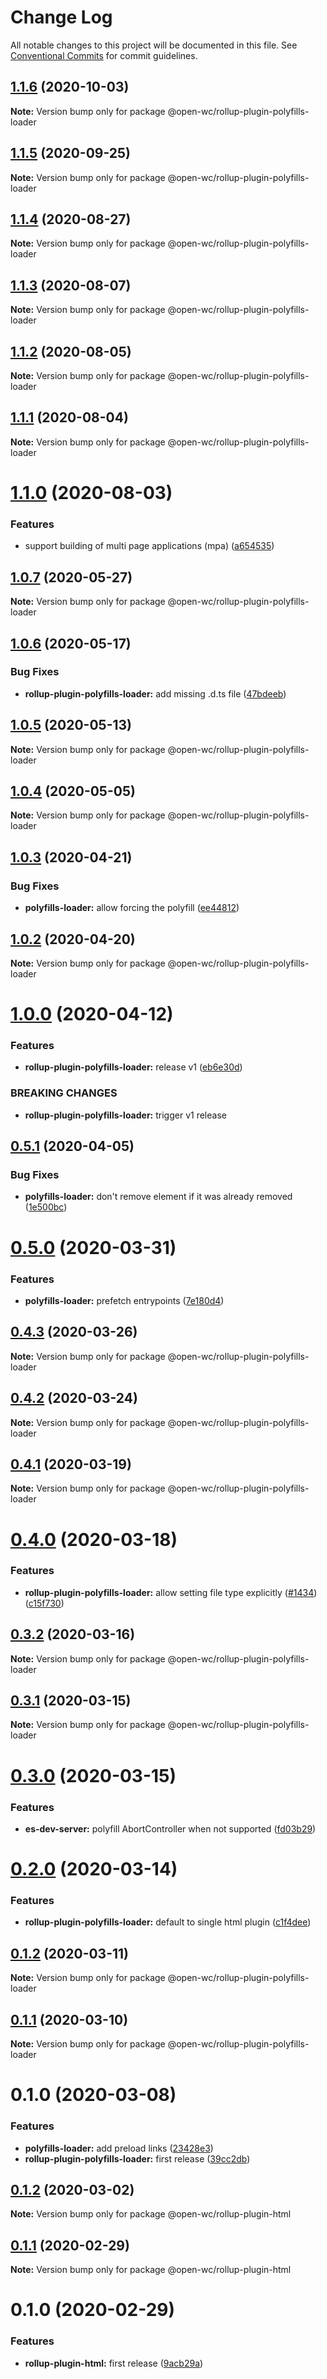 # Change Log

All notable changes to this project will be documented in this file.
See [Conventional Commits](https://conventionalcommits.org) for commit guidelines.

## [1.1.6](https://github.com/open-wc/open-wc/compare/@open-wc/rollup-plugin-polyfills-loader@1.1.5...@open-wc/rollup-plugin-polyfills-loader@1.1.6) (2020-10-03)

**Note:** Version bump only for package @open-wc/rollup-plugin-polyfills-loader





## [1.1.5](https://github.com/open-wc/open-wc/compare/@open-wc/rollup-plugin-polyfills-loader@1.1.4...@open-wc/rollup-plugin-polyfills-loader@1.1.5) (2020-09-25)

**Note:** Version bump only for package @open-wc/rollup-plugin-polyfills-loader





## [1.1.4](https://github.com/open-wc/open-wc/compare/@open-wc/rollup-plugin-polyfills-loader@1.1.3...@open-wc/rollup-plugin-polyfills-loader@1.1.4) (2020-08-27)

**Note:** Version bump only for package @open-wc/rollup-plugin-polyfills-loader





## [1.1.3](https://github.com/open-wc/open-wc/compare/@open-wc/rollup-plugin-polyfills-loader@1.1.2...@open-wc/rollup-plugin-polyfills-loader@1.1.3) (2020-08-07)

**Note:** Version bump only for package @open-wc/rollup-plugin-polyfills-loader





## [1.1.2](https://github.com/open-wc/open-wc/compare/@open-wc/rollup-plugin-polyfills-loader@1.1.1...@open-wc/rollup-plugin-polyfills-loader@1.1.2) (2020-08-05)

**Note:** Version bump only for package @open-wc/rollup-plugin-polyfills-loader





## [1.1.1](https://github.com/open-wc/open-wc/compare/@open-wc/rollup-plugin-polyfills-loader@1.1.0...@open-wc/rollup-plugin-polyfills-loader@1.1.1) (2020-08-04)

**Note:** Version bump only for package @open-wc/rollup-plugin-polyfills-loader





# [1.1.0](https://github.com/open-wc/open-wc/compare/@open-wc/rollup-plugin-polyfills-loader@1.0.7...@open-wc/rollup-plugin-polyfills-loader@1.1.0) (2020-08-03)


### Features

* support building of multi page applications (mpa) ([a654535](https://github.com/open-wc/open-wc/commit/a65453576c42794958e90b9765000f99117097bd))





## [1.0.7](https://github.com/open-wc/open-wc/compare/@open-wc/rollup-plugin-polyfills-loader@1.0.6...@open-wc/rollup-plugin-polyfills-loader@1.0.7) (2020-05-27)

**Note:** Version bump only for package @open-wc/rollup-plugin-polyfills-loader





## [1.0.6](https://github.com/open-wc/open-wc/compare/@open-wc/rollup-plugin-polyfills-loader@1.0.5...@open-wc/rollup-plugin-polyfills-loader@1.0.6) (2020-05-17)


### Bug Fixes

* **rollup-plugin-polyfills-loader:** add missing .d.ts file ([47bdeeb](https://github.com/open-wc/open-wc/commit/47bdeeba325e698ae4a218003b5b0080ca3bfe97))





## [1.0.5](https://github.com/open-wc/open-wc/compare/@open-wc/rollup-plugin-polyfills-loader@1.0.4...@open-wc/rollup-plugin-polyfills-loader@1.0.5) (2020-05-13)

**Note:** Version bump only for package @open-wc/rollup-plugin-polyfills-loader





## [1.0.4](https://github.com/open-wc/open-wc/compare/@open-wc/rollup-plugin-polyfills-loader@1.0.3...@open-wc/rollup-plugin-polyfills-loader@1.0.4) (2020-05-05)

**Note:** Version bump only for package @open-wc/rollup-plugin-polyfills-loader





## [1.0.3](https://github.com/open-wc/open-wc/compare/@open-wc/rollup-plugin-polyfills-loader@1.0.2...@open-wc/rollup-plugin-polyfills-loader@1.0.3) (2020-04-21)


### Bug Fixes

* **polyfills-loader:** allow forcing the polyfill ([ee44812](https://github.com/open-wc/open-wc/commit/ee44812f89e90879713a0ba5cd79e631c57f6d4e))





## [1.0.2](https://github.com/open-wc/open-wc/compare/@open-wc/rollup-plugin-polyfills-loader@1.0.0...@open-wc/rollup-plugin-polyfills-loader@1.0.2) (2020-04-20)

**Note:** Version bump only for package @open-wc/rollup-plugin-polyfills-loader





# [1.0.0](https://github.com/open-wc/open-wc/compare/@open-wc/rollup-plugin-polyfills-loader@0.5.1...@open-wc/rollup-plugin-polyfills-loader@1.0.0) (2020-04-12)


### Features

* **rollup-plugin-polyfills-loader:** release v1 ([eb6e30d](https://github.com/open-wc/open-wc/commit/eb6e30d10afe0b5da7773ef9cde2e7ad1fd2b2fd))


### BREAKING CHANGES

* **rollup-plugin-polyfills-loader:** trigger v1 release





## [0.5.1](https://github.com/open-wc/open-wc/compare/@open-wc/rollup-plugin-polyfills-loader@0.5.0...@open-wc/rollup-plugin-polyfills-loader@0.5.1) (2020-04-05)


### Bug Fixes

* **polyfills-loader:** don't remove element if it was already removed ([1e500bc](https://github.com/open-wc/open-wc/commit/1e500bc4c23ab467967d5b50b7d3ced0047bbfb5))





# [0.5.0](https://github.com/open-wc/open-wc/compare/@open-wc/rollup-plugin-polyfills-loader@0.4.3...@open-wc/rollup-plugin-polyfills-loader@0.5.0) (2020-03-31)


### Features

* **polyfills-loader:** prefetch entrypoints ([7e180d4](https://github.com/open-wc/open-wc/commit/7e180d497e3d44f51d7e2b244a1caf82643ba3f2))





## [0.4.3](https://github.com/open-wc/open-wc/compare/@open-wc/rollup-plugin-polyfills-loader@0.4.2...@open-wc/rollup-plugin-polyfills-loader@0.4.3) (2020-03-26)

**Note:** Version bump only for package @open-wc/rollup-plugin-polyfills-loader





## [0.4.2](https://github.com/open-wc/open-wc/compare/@open-wc/rollup-plugin-polyfills-loader@0.4.1...@open-wc/rollup-plugin-polyfills-loader@0.4.2) (2020-03-24)

**Note:** Version bump only for package @open-wc/rollup-plugin-polyfills-loader





## [0.4.1](https://github.com/open-wc/open-wc/compare/@open-wc/rollup-plugin-polyfills-loader@0.4.0...@open-wc/rollup-plugin-polyfills-loader@0.4.1) (2020-03-19)

**Note:** Version bump only for package @open-wc/rollup-plugin-polyfills-loader





# [0.4.0](https://github.com/open-wc/open-wc/compare/@open-wc/rollup-plugin-polyfills-loader@0.3.2...@open-wc/rollup-plugin-polyfills-loader@0.4.0) (2020-03-18)


### Features

* **rollup-plugin-polyfills-loader:** allow setting file type explicitly ([#1434](https://github.com/open-wc/open-wc/issues/1434)) ([c15f730](https://github.com/open-wc/open-wc/commit/c15f730ed51ee436b000e325d80cee89413ecffc))





## [0.3.2](https://github.com/open-wc/open-wc/compare/@open-wc/rollup-plugin-polyfills-loader@0.3.1...@open-wc/rollup-plugin-polyfills-loader@0.3.2) (2020-03-16)

**Note:** Version bump only for package @open-wc/rollup-plugin-polyfills-loader





## [0.3.1](https://github.com/open-wc/open-wc/compare/@open-wc/rollup-plugin-polyfills-loader@0.3.0...@open-wc/rollup-plugin-polyfills-loader@0.3.1) (2020-03-15)

**Note:** Version bump only for package @open-wc/rollup-plugin-polyfills-loader





# [0.3.0](https://github.com/open-wc/open-wc/compare/@open-wc/rollup-plugin-polyfills-loader@0.2.0...@open-wc/rollup-plugin-polyfills-loader@0.3.0) (2020-03-15)


### Features

* **es-dev-server:** polyfill AbortController when not supported ([fd03b29](https://github.com/open-wc/open-wc/commit/fd03b29ca059ff8000fa3dc189b40bf61b769766))





# [0.2.0](https://github.com/open-wc/open-wc/compare/@open-wc/rollup-plugin-polyfills-loader@0.1.2...@open-wc/rollup-plugin-polyfills-loader@0.2.0) (2020-03-14)


### Features

* **rollup-plugin-polyfills-loader:** default to single html plugin ([c1f4dee](https://github.com/open-wc/open-wc/commit/c1f4dee849e12cc8b3f639f2142f7b3ad84f394e))





## [0.1.2](https://github.com/open-wc/open-wc/compare/@open-wc/rollup-plugin-polyfills-loader@0.1.1...@open-wc/rollup-plugin-polyfills-loader@0.1.2) (2020-03-11)

**Note:** Version bump only for package @open-wc/rollup-plugin-polyfills-loader





## [0.1.1](https://github.com/open-wc/open-wc/compare/@open-wc/rollup-plugin-polyfills-loader@0.1.0...@open-wc/rollup-plugin-polyfills-loader@0.1.1) (2020-03-10)

**Note:** Version bump only for package @open-wc/rollup-plugin-polyfills-loader





# 0.1.0 (2020-03-08)


### Features

* **polyfills-loader:** add preload links ([23428e3](https://github.com/open-wc/open-wc/commit/23428e344154af6826e7db6a72f67533f3bd9511))
* **rollup-plugin-polyfills-loader:** first release ([39cc2db](https://github.com/open-wc/open-wc/commit/39cc2db792f7f5914377f00037483d0147b7b61d))





## [0.1.2](https://github.com/open-wc/open-wc/compare/@open-wc/rollup-plugin-html@0.1.1...@open-wc/rollup-plugin-html@0.1.2) (2020-03-02)

**Note:** Version bump only for package @open-wc/rollup-plugin-html





## [0.1.1](https://github.com/open-wc/open-wc/compare/@open-wc/rollup-plugin-html@0.1.0...@open-wc/rollup-plugin-html@0.1.1) (2020-02-29)

**Note:** Version bump only for package @open-wc/rollup-plugin-html





# 0.1.0 (2020-02-29)


### Features

* **rollup-plugin-html:** first release ([9acb29a](https://github.com/open-wc/open-wc/commit/9acb29ac84b0ef7e2b06c57043c9d2c76d5a29c0))
